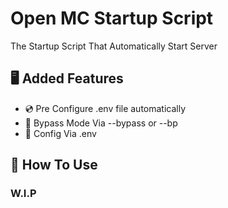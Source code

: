 # Open MC Startup Script 

The Startup Script That Automatically Start Server

## 🖥️ Added Features
- 💿 Pre Configure .env file automatically
- 📀 Bypass Mode Via --bypass or --bp
- 📃 Config Via .env

## 📃 How To Use
### W.I.P
